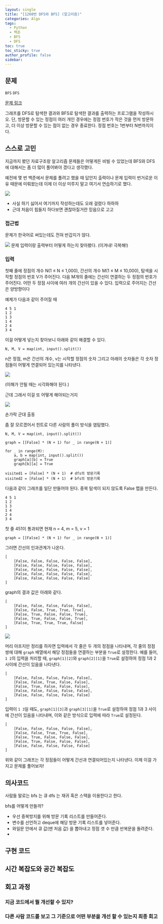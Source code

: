 ```yaml
---
layout: single
title: "[1260번 DFS와 BFS] (알고리즘)"
categories: Algo
tags:
  - Python
  - 백준
  - BFS
  - DFS
toc: true
toc_sticky: true
author_profile: false
sidebar:
---
```


## 문제

`BFS` `DFS`



[문제 링크](https://www.acmicpc.net/problem/1260)

그래프를 DFS로 탐색한 결과와 BFS로 탐색한 결과를 출력하는 프로그램을 작성하시오. 단, 방문할 수 있는 정점이 여러 개인 경우에는 정점 번호가 작은 것을 먼저 방문하고, 더 이상 방문할 수 있는 점이 없는 경우 종료한다. 정점 번호는 1번부터 N번까지이다.
## 스스로 고민

지금까지 봤던 자료구조랑 알고리즘 문제들은 어떻게든 비빌 수 있었는데 BFS와 DFS에 대해서는 좀 더 많이 풀어봐야 겠다고 생각했다.     

예전에 몇 번 백준에서 문제를 풀려고 했을 때 답안지 출력이나 문제 입력이 번거로운 이유 때문에 미뤄왔는데 이제 더 이상 미루지 말고 여기서 연습하기로 했다.

![](https://media2.giphy.com/media/l0MYzAwMPl8s0jtSg/giphy.gif?cid=ecf05e47tmgqhb8tuanrf7v8r5xg1smrjz5ddy86hwxoyq92&ep=v1_gifs_search&rid=giphy.gif&ct=g)

- 사실 하기 싫어서 여기까지 작성하는데도 오래 걸렸다 하하하
- 근데 처음이 힘들지 하다보면 괜찮아질거란 믿음으로 고고
### 접근법

문제가 한국어로 써있는데도 전혀 반갑지가 않다.

![](https://media3.giphy.com/media/mCRJDo24UvJMA/giphy.gif?cid=ecf05e47khdqhiqeokj7n5qnbyizgqsathgjmyol1g9wb2qi&ep=v1_gifs_search&rid=giphy.gif&ct=g)
문제 입력이랑 출력부터 어떻게 하는지 찾아봤다.
(이겨내! 극복해!)

### 입력

첫째 줄에 정점의 개수 N(1 ≤ N ≤ 1,000), 간선의 개수 M(1 ≤ M ≤ 10,000), 탐색을 시작할 정점의 번호 V가 주어진다. 다음 M개의 줄에는 간선이 연결하는 두 정점의 번호가 주어진다. 어떤 두 정점 사이에 여러 개의 간선이 있을 수 있다. 입력으로 주어지는 간선은 양방향이다

예제가 다음과 같이 주어질 때
```
4 5 1
1 2
1 3
1 4
2 4
3 4
```

이걸 어떻게 넣는지 찾아보니 아래와 같이 해결할 수 있다.

```
N, M, V = map(int, input().split())
```

n은 정점,  m은 간선의 개수, v는 시작할 정점의 숫자
그리고 아래의 숫자들은 각 숫자 정점들이 어떻게 연결되어 있는지를 나타낸다.

![](https://i.imgur.com/aZKw9m1.png)

(이해가 안될 때는 시각화해야 된다.)

근데 그래서 이걸 또 어떻게 해야되는거지

![](https://media0.giphy.com/media/9CffOPMLx0Hf2/giphy.gif?cid=ecf05e47cb3du3n260iran13a7lvtgps7xps6dwj99ug997k&ep=v1_gifs_search&rid=giphy.gif&ct=g)

손가락 군대 출동

좀 잘 모르겠어서 힌트로 다른 사람의 풀이 방식을 염탐했다.

```
N, M, V = map(int, input().split())

graph = [[False] * (N + 1) for _ in range(N + 1)]

for _ in range(M):
    a, b = map(int, input().split())
    graph[a][b] = True
    graph[b][a] = True

visited1 = [False] * (N + 1)  # dfs의 방문기록
visited2 = [False] * (N + 1)  # bfs의 방문기록
```

다음과 같이 그래프를 일단 만들어야 된다.
중복 탐색이 되지 않도록 False 맵을 만든다.     

```
4 5 1
1 2
1 3
1 4
2 4
3 4
```

첫 줄 451이 통과되면
현재 n = 4,  m = 5, v = 1

```
graph = [[False] * (N + 1) for _ in range(N + 1)]
```

그러면 간선의 인과관계가 나온다.

```
[
	[False, False, False, False, False],
	[False, False, False, False, False],
	[False, False, False, False, False],
	[False, False, False, False, False],
	[False, False, False, False, False]
]
```


graph의 결과 값은 아래와 같다.

```
[
	[False, False, False, False, False],
	[False, False, True, True, True],
	[False, True, False, False, True],
	[False, True, False, False, True],
	[False, True, True, True, False]
]
```

![](https://media1.giphy.com/media/ah7KwjMNJlhtK/giphy.gif?cid=ecf05e47t27t8pbwaiy19gsln9n0o5newr9ylt50uzjuw6us&ep=v1_gifs_related&rid=giphy.gif&ct=g)

머리 아프지만 정리를 하자면 입력에서 각 줄은 두 개의 정점을 나타내며, 각 줄의 정점 쌍에 대해 `graph` 배열에서 해당 정점들을 연결하는 부분을 `True`로 설정한다. 예를 들어, `1 2`의 입력을 처리할 때, `graph[1][2]`와 `graph[2][1]`을 `True`로 설정하여 정점 1과 2 사이에 간선이 있음을 나타낸다.       

```
[
	[False, False, False, False, False],
	[False, False, True, False, False],
	[False, True, False, False, False],
	[False, False, False, False, False],
	[False, False, False, False, False]
]
```

입력이 `1 3`일 때도, `graph[1][3]`과 `graph[3][1]`을 `True`로 설정하여 정점 1과 3 사이에 간선이 있음을 나타내며, 이와 같은 방식으로 입력에 따라 `True`로 설정된다.

```
[
	[False, False, False, False, False],
	[False, False, True, True, False],
	[False, True, False, False, False],
	[False, True, False, False, False],
	[False, False, False, False, False]
]
```

위와 같이 그래프는 각 정점들이 어떻게 간선과 연결되어있는지 나타낸다.
이제 이걸 가지고 문제를 풀어보자!
## 의사코드

사람들 말로는 bfs 는 큐 dfs 는 재귀 혹은 스택을 이용한다고 한다.

bfs를 어떻게 만들까?
- 우선 중복방지를 위해 방문 기록 리스트를 만들어준다.
- 변수를 선언하고 deque에 해당 방문 기록 리스트를 넣어준다.
- 와일문 안에서 큐 값(맨 처음 값) 을 뽑아내고 정점 갯 수 만큼 반복문을 돌려준다.
- 




## 구현 코드

## 시간 복잡도와 공간 복잡도

## 회고 과정

### 지금 코드에서 뭘 개선할 수 있지?

### 다른 사람 코드를 보고 그 기준으로 어떤 부분을 개선 할 수 있는지 최종 회고
